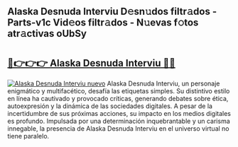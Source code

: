 ## Alaska Desnuda Interviu D𝚎sn𝚞dos filtr𝚊dos - Parts-v1c Vid𝚎os filtr𝚊dos - N𝚞evas f𝚘tos atr𝚊ctivas oUbSy

# <h2><a href="http://mb73yc.tromn.icu/?c=Alaska+Desnuda+Interviu">🔗👉👉👉 Alaska Desnuda Interviu 🔗🔗</a></h2>

[![Alaska Desnuda Interviu nuevo](https://i.imgur.com/pEAQMta.gif)](http://mb73yc.tromn.icu/?c=Alaska+Desnuda+Interviu)
Alaska Desnuda Interviu, un personaje enigmático y multifacético, desafía las etiquetas simples. Su distintivo estilo en línea ha cautivado y provocado críticas, generando debates sobre ética, autoexpresión y la dinámica de las sociedades digitales. A pesar de la incertidumbre de sus próximas acciones, su impacto en los medios digitales es profundo. Impulsada por una determinación inquebrantable y un carisma innegable, la presencia de Alaska Desnuda Interviu en el universo virtual no tiene paralelo.

